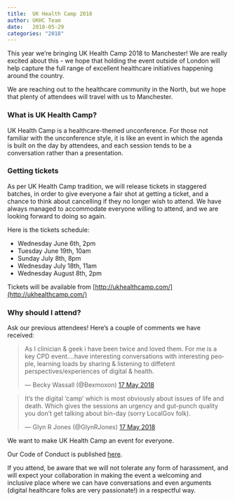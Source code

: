 ```yaml
---
title:  UK Health Camp 2018
author: UKHC Team
date:   2018-05-29
categories: "2018"
---
```

This year we’re bringing UK Health Camp 2018 to Manchester! We are really excited about this - we hope that holding the event outside of London will help capture the full range of excellent healthcare initiatives happening around the country. 

We are reaching out to the healthcare community in the North, but we hope that plenty of attendees will travel with us to Manchester.

### What is UK Health Camp?

UK Health Camp is a healthcare-themed unconference. For those not familiar with the unconference style, it is like an event in which the agenda is built on the day by attendees, and each session tends to be a conversation rather than a presentation.

### Getting tickets

As per UK Health Camp tradition, we will release tickets in staggered batches, in order to give everyone a fair shot at getting a ticket, and a chance to think about cancelling if they no longer wish to attend. We have always managed to accommodate everyone willing to attend, and we are looking forward to doing so again.

Here is the tickets schedule:
- Wednesday June 6th, 2pm
- Tuesday June 19th, 10am
- Sunday July 8th, 8pm
- Wednesday July 18th, 11am
- Wednesday August 8th, 2pm

Tickets will be available from [http://ukhealthcamp.com/](http://ukhealthcamp.com/)

### Why should I attend?

Ask our previous attendees! Here’s a couple of comments we have received:

<blockquote class="twitter-tweet" data-conversation="none" data-lang="en-gb"><p lang="en" dir="ltr">As I clinician &amp; geek i have been twice and loved them. For me is a key CPD event....have interesting conversations with interesting people, learning loads by sharing &amp; listening to diffetent perspectives/experiences of digital &amp; health.</p>&mdash; Becky Wassall (@Bexmoxon) <a href="https://twitter.com/Bexmoxon/status/997015337102139393?ref_src=twsrc%5Etfw">17 May 2018</a></blockquote>

<blockquote class="twitter-tweet" data-conversation="none" data-lang="en-gb"><p lang="en" dir="ltr">It’s the digital ‘camp’ which is most obviously about issues of life and death. Which gives the sessions an urgency and gut-punch quality you don’t get talking about bin-day (sorry LocalGov folk).</p>&mdash; Glyn R Jones (@GlynRJones) <a href="https://twitter.com/GlynRJones/status/997248721875156992?ref_src=twsrc%5Etfw">17 May 2018</a></blockquote>

We want to make UK Health Camp an event for everyone. 

Our Code of Conduct is published [here](/code-of-conduct). 

If you attend, be aware that we will not tolerate any form of harassment, and will expect your collaboration in making the event a welcoming and inclusive place where we can have conversations and even arguments (digital healthcare folks are very passionate!) in a respectful way.

<script async src="https://platform.twitter.com/widgets.js" charset="utf-8"></script>
